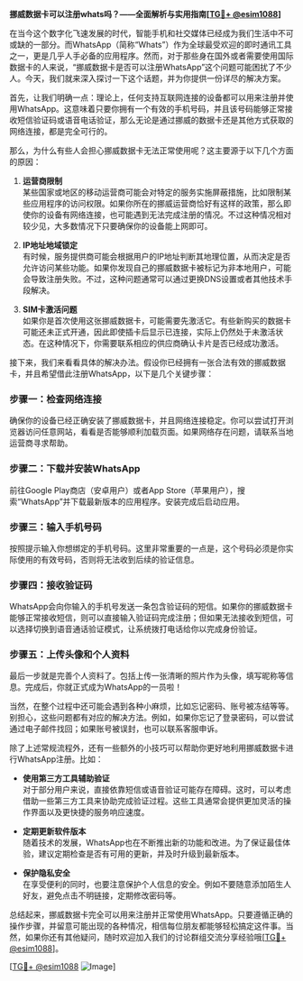 **挪威数据卡可以注册whats吗？——全面解析与实用指南[[TG💪+ @esim1088](https://t.me/s/esim1088)]**

在当今这个数字化飞速发展的时代，智能手机和社交媒体已经成为我们生活中不可或缺的一部分。而WhatsApp（简称“Whats”）作为全球最受欢迎的即时通讯工具之一，更是几乎人手必备的应用程序。然而，对于那些身在国外或者需要使用国际数据卡的人来说，“挪威数据卡是否可以注册WhatsApp”这个问题可能困扰了不少人。今天，我们就来深入探讨一下这个话题，并为你提供一份详尽的解决方案。

首先，让我们明确一点：理论上，任何支持互联网连接的设备都可以用来注册并使用WhatsApp。这意味着只要你拥有一个有效的手机号码，并且该号码能够正常接收短信验证码或语音电话验证，那么无论是通过挪威的数据卡还是其他方式获取的网络连接，都是完全可行的。

那么，为什么有些人会担心挪威数据卡无法正常使用呢？这主要源于以下几个方面的原因：

1. **运营商限制**  
   某些国家或地区的移动运营商可能会对特定的服务实施屏蔽措施，比如限制某些应用程序的访问权限。如果你所在的挪威运营商恰好有这样的政策，那么即使你的设备有网络连接，也可能遇到无法完成注册的情况。不过这种情况相对较少见，大多数情况下只要确保你的设备能上网即可。

2. **IP地址地域锁定**  
   有时候，服务提供商可能会根据用户的IP地址判断其地理位置，从而决定是否允许访问某些功能。如果你发现自己的挪威数据卡被标记为非本地用户，可能会导致注册失败。不过，这种问题通常可以通过更换DNS设置或者其他技术手段解决。

3. **SIM卡激活问题**  
   如果你是首次使用这张挪威数据卡，可能需要先激活它。有些新购买的数据卡可能还未正式开通，因此即使插卡后显示已连接，实际上仍然处于未激活状态。在这种情况下，你需要联系相应的供应商确认卡片是否已经成功激活。

接下来，我们来看看具体的解决办法。假设你已经拥有一张合法有效的挪威数据卡，并且希望借此注册WhatsApp，以下是几个关键步骤：

### 步骤一：检查网络连接
确保你的设备已经正确安装了挪威数据卡，并且网络连接稳定。你可以尝试打开浏览器访问任意网站，看看是否能够顺利加载页面。如果网络存在问题，请联系当地运营商寻求帮助。

### 步骤二：下载并安装WhatsApp
前往Google Play商店（安卓用户）或者App Store（苹果用户），搜索“WhatsApp”并下载最新版本的应用程序。安装完成后启动应用。

### 步骤三：输入手机号码
按照提示输入你想绑定的手机号码。这里非常重要的一点是，这个号码必须是你实际使用的有效号码，否则将无法收到后续的验证信息。

### 步骤四：接收验证码
WhatsApp会向你输入的手机号发送一条包含验证码的短信。如果你的挪威数据卡能够正常接收短信，则可以直接输入验证码完成注册；但如果无法接收到短信，可以选择切换到语音通话验证模式，让系统拨打电话给你以完成身份验证。

### 步骤五：上传头像和个人资料
最后一步就是完善个人资料了。包括上传一张清晰的照片作为头像，填写昵称等信息。完成后，你就正式成为WhatsApp的一员啦！

当然，在整个过程中还可能会遇到各种小麻烦，比如忘记密码、账号被冻结等等。别担心，这些问题都有对应的解决方法。例如，如果你忘记了登录密码，可以尝试通过电子邮件找回；如果账号被误封，也可以联系客服申诉。

除了上述常规流程外，还有一些额外的小技巧可以帮助你更好地利用挪威数据卡进行WhatsApp注册。比如：

- **使用第三方工具辅助验证**  
  对于部分用户来说，直接依靠短信或语音验证可能存在障碍。这时，可以考虑借助一些第三方工具来协助完成验证过程。这些工具通常会提供更加灵活的操作界面以及更快捷的服务响应速度。

- **定期更新软件版本**  
  随着技术的发展，WhatsApp也在不断推出新的功能和改进。为了保证最佳体验，建议定期检查是否有可用的更新，并及时升级到最新版本。

- **保护隐私安全**  
  在享受便利的同时，也要注意保护个人信息的安全。例如不要随意添加陌生人好友，避免点击不明链接，定期修改密码等。

总结起来，挪威数据卡完全可以用来注册并正常使用WhatsApp。只要遵循正确的操作步骤，并留意可能出现的各种情况，相信每位朋友都能够轻松搞定这件事。当然，如果你还有其他疑问，随时欢迎加入我们的讨论群组交流分享经验哦[[TG💪+ @esim1088](https://t.me/s/esim1088)]。

[[TG💪+ @esim1088](https://t.me/s/esim1088) ![Image](https://i.postimg.cc/4NQfJmqS/Snipaste-2025-05-13-00-14-12.png)]